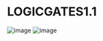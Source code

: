 # LOGICGATES1.1
![image](https://github.com/user-attachments/assets/c0facfae-bfbe-4425-b6c9-54d8e21dc5bd)
![image](https://github.com/user-attachments/assets/fe86ef08-fd5f-4bc4-a42d-2d92dfc519db)


